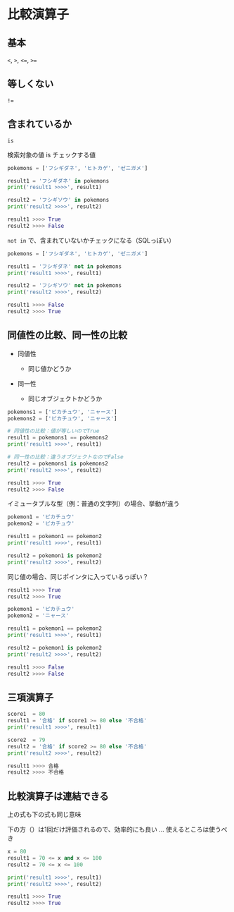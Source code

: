 # 比較演算子

## 基本

`<`, `>`, `<=`, `>=`

## 等しくない

`!=`

## 含まれているか

`is`

検索対象の値 is チェックする値

```python
pokemons = ['フシギダネ', 'ヒトカゲ', 'ゼニガメ']

result1 = 'フシギダネ' in pokemons
print('result1 >>>>', result1)

result2 = 'フシギソウ' in pokemons
print('result2 >>>>', result2)
```

```python
result1 >>>> True
result2 >>>> False
```

`not in` で、含まれていないかチェックになる（SQLっぽい）

```python
pokemons = ['フシギダネ', 'ヒトカゲ', 'ゼニガメ']

result1 = 'フシギダネ' not in pokemons
print('result1 >>>>', result1)

result2 = 'フシギソウ' not in pokemons
print('result2 >>>>', result2)
```

```python
result1 >>>> False
result2 >>>> True
```

## 同値性の比較、同一性の比較

- 同値性

  - 同じ値かどうか

- 同一性

  - 同じオブジェクトかどうか
  
```python
pokemons1 = ['ピカチュウ', 'ニャース']
pokemons2 = ['ピカチュウ', 'ニャース']

# 同値性の比較：値が等しいのでTrue
result1 = pokemons1 == pokemons2
print('result1 >>>>', result1)

# 同一性の比較：違うオブジェクトなのでFalse
result2 = pokemons1 is pokemons2
print('result2 >>>>', result2)
```

```python
result1 >>>> True
result2 >>>> False
```

イミュータブルな型（例：普通の文字列）の場合、挙動が違う

```python
pokemon1 = 'ピカチュウ'
pokemon2 = 'ピカチュウ'

result1 = pokemon1 == pokemon2
print('result1 >>>>', result1)

result2 = pokemon1 is pokemon2
print('result2 >>>>', result2)
```

同じ値の場合、同じポインタに入っているっぽい？

```python
result1 >>>> True
result2 >>>> True
```

```python
pokemon1 = 'ピカチュウ'
pokemon2 = 'ニャース'

result1 = pokemon1 == pokemon2
print('result1 >>>>', result1)

result2 = pokemon1 is pokemon2
print('result2 >>>>', result2)
```

```python
result1 >>>> False
result2 >>>> False
```

## 三項演算子

```python
score1  = 80
result1 = '合格' if score1 >= 80 else '不合格'
print('result1 >>>>', result1)

score2  = 79
result2 = '合格' if score2 >= 80 else '不合格'
print('result2 >>>>', result2)
```

```python
result1 >>>> 合格
result2 >>>> 不合格
```

## 比較演算子は連結できる

上の式も下の式も同じ意味

下の方（）は1回だけ評価されるので、効率的にも良い … 使えるところは使うべき

```python
x = 80
result1 = 70 <= x and x <= 100
result2 = 70 <= x <= 100

print('result1 >>>>', result1)
print('result2 >>>>', result2)
```

```python
result1 >>>> True
result2 >>>> True
```
